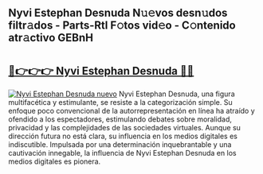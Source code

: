 ## Nyvi Estephan Desnuda N𝚞𝚎vos desn𝚞dos filtr𝚊dos - Parts-Rtl F𝚘tos vid𝚎o - C𝚘ntenido atr𝚊ctivo GEBnH

# <h2><a href="http://mbbqe5j.tromn.icu/?c=Nyvi+Estephan+Desnuda">🔗👉👉👉 Nyvi Estephan Desnuda 🔗🔗</a></h2>

[![Nyvi Estephan Desnuda nuevo](https://i.imgur.com/pEAQMta.gif)](http://mbbqe5j.tromn.icu/?c=Nyvi+Estephan+Desnuda)
Nyvi Estephan Desnuda, una figura multifacética y estimulante, se resiste a la categorización simple. Su enfoque poco convencional de la autorrepresentación en línea ha atraído y ofendido a los espectadores, estimulando debates sobre moralidad, privacidad y las complejidades de las sociedades virtuales. Aunque su dirección futura no está clara, su influencia en los medios digitales es indiscutible. Impulsada por una determinación inquebrantable y una cautivación innegable, la influencia de Nyvi Estephan Desnuda en los medios digitales es pionera.
